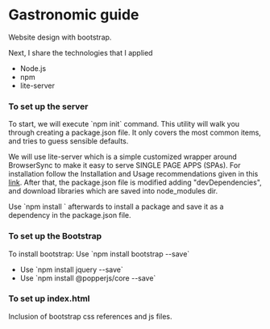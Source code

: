 # Gastronomic guide

<p>Website design with bootstrap.</p>
<p>Next, I share the technologies that I applied
    <ul>
    <li>Node.js</li>
    <li>npm</li>
    <li>lite-server</li>
    </ul>
</p>

### To set up the server
<p>To start, we will execute `npm init` command. This utility will walk you through creating a package.json file. It only covers the most common items, and tries to guess sensible defaults.</p>
<p>We will use lite-server which is a simple customized wrapper around BrowserSync to make it easy to serve SINGLE PAGE APPS (SPAs).
For installation follow the Installation and Usage recommendations given in this <a href="https://github.com/johnpapa/lite-server">link</a>.
After that, the package.json file is modified adding "devDependencies", and download libraries which are saved into node_modules dir.</p>
<p>Use `npm install <pkg>` afterwards to install a package and save it as a dependency in the package.json file.</p>

### To set up the Bootstrap

<p>To install bootstrap: Use `npm install bootstrap --save`</p>
<p>
    <ul>
        <li>Use `npm install jquery --save`</li>
        <li>Use `npm install @popperjs/core --save`</li>
    </ul>
</p>

### To set up index.html
<p>Inclusion of bootstrap css references and js files.</p>